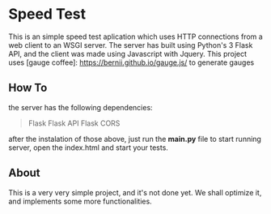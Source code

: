 # Speed Test

This is an simple speed test aplication which uses HTTP connections from a web client to an WSGI server. The server has built using Python's 3 Flask API, and the client was made using Javascript with Jquery. This project uses [gauge coffee]: https://bernii.github.io/gauge.js/ to generate gauges

## How To
the server has the following dependencies:
> Flask
> Flask API
> Flask CORS

after the instalation of those above, just run the
 **main.py** file to start running server, open the index.html and start your tests.
 
## About

This is a very very simple project, and it's not done yet. We shall optimize it, and implements some more functionalities.

